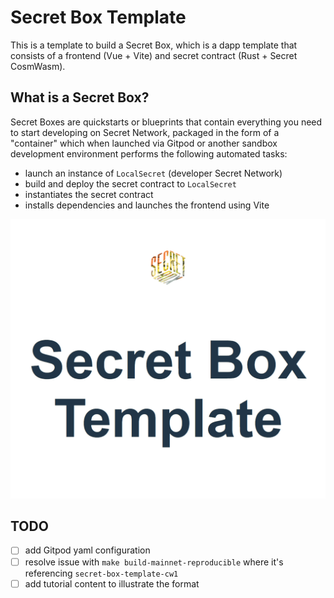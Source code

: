 # Secret Box Template

This is a template to build a Secret Box, which is a dapp template that consists of a frontend (Vue + Vite) and 
secret contract (Rust + Secret CosmWasm).

## What is a Secret Box?

Secret Boxes are quickstarts or blueprints that contain everything you need to start developing on Secret Network, 
packaged in the form of a "container" which when launched via Gitpod or another sandbox development environment 
performs the following automated tasks:

- launch an instance of `LocalSecret` (developer Secret Network)
- build and deploy the secret contract to `LocalSecret`
- instantiates the secret contract
- installs dependencies and launches the frontend using Vite

![Secret Box Template Dapp](/docs/secret-box-template.png)

## TODO

- [ ] add Gitpod yaml configuration
- [ ] resolve issue with `make build-mainnet-reproducible` where it's referencing `secret-box-template-cw1`
- [ ] add tutorial content to illustrate the format
